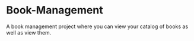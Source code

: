 # Book-Management
A book management project where you can view your catalog of books as well as view them.
